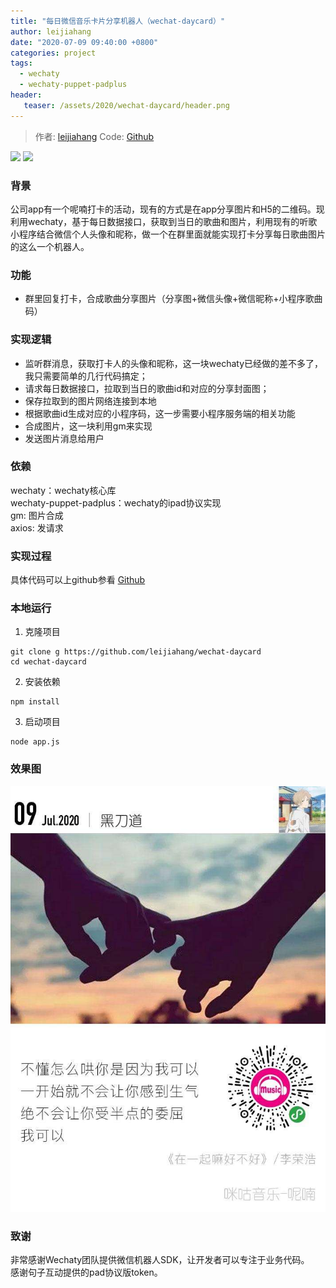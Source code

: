 ```yaml
---
title: "每日微信音乐卡片分享机器人（wechat-daycard）"
author: leijiahang
date: "2020-07-09 09:40:00 +0800"
categories: project
tags:
  - wechaty
  - wechaty-puppet-padplus
header:
   teaser: /assets/2020/wechat-daycard/header.png
---
```


<!-- markdownlint-disable -->
> 作者: [leijiahang](https://github.com/leijiahang/)
> Code: [Github](https://github.com/leijiahang/wechat-daycard)

[![](https://img.shields.io/badge/Powered%20By-Wechaty-green.svg#align=left&display=inline&height=20&margin=%5Bobject%20Object%5D&originHeight=20&originWidth=132&status=done&style=none&width=132)](https://github.com/chatie/wechaty)
[![](https://img.shields.io/badge/Wechaty-%E5%BC%80%E6%BA%90%E6%BF%80%E5%8A%B1%E8%AE%A1%E5%88%92-green.svg#align=left&display=inline&height=20&margin=%5Bobject%20Object%5D&originHeight=20&originWidth=134&status=done&style=none&width=134)](https://github.com/juzibot/Welcome/wiki/Everything-about-Wechaty)

### 背景

公司app有一个呢喃打卡的活动，现有的方式是在app分享图片和H5的二维码。现利用wechaty，基于每日数据接口，获取到当日的歌曲和图片，利用现有的听歌小程序结合微信个人头像和昵称，做一个在群里面就能实现打卡分享每日歌曲图片的这么一个机器人。

<!--more-->

### 功能

- 群里回复打卡，合成歌曲分享图片（分享图+微信头像+微信昵称+小程序歌曲码）

### 实现逻辑

- 监听群消息，获取打卡人的头像和昵称，这一块wechaty已经做的差不多了，我只需要简单的几行代码搞定；
- 请求每日数据接口，拉取到当日的歌曲id和对应的分享封面图；
- 保存拉取到的图片网络连接到本地
- 根据歌曲id生成对应的小程序码，这一步需要小程序服务端的相关功能
- 合成图片，这一块利用gm来实现
- 发送图片消息给用户

### 依赖
wechaty：wechaty核心库<br />wechaty-puppet-padplus：wechaty的ipad协议实现<br />gm: 图片合成<br />axios: 发请求

### 实现过程

具体代码可以上github参看 [Github](https://github.com/leijiahang/wechat-daycard/)

### 本地运行

1. 克隆项目
```shell
git clone g https://github.com/leijiahang/wechat-daycard
cd wechat-daycard
```

2. 安装依赖
```shell
npm install
```

3. 启动项目
```shell
node app.js
```

### 效果图

![效果图](/assets/2020/wechat-daycard/demo.jpg)

### 致谢

非常感谢Wechaty团队提供微信机器人SDK，让开发者可以专注于业务代码。<br />感谢句子互动提供的pad协议版token。

